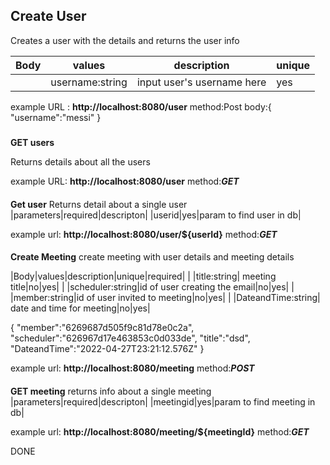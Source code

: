 #####

## Create User

Creates a user with the details and returns the user info

|Body     |values    |description  |unique|
| ------- | -------- | ----------- | ---- |
|         |username:string| input user's username here|yes|

example URL : **http://localhost:8080/user**
method:Post
body:{
    "username":"messi"
}

#####

**GET users**

Returns details about all the users

example URL: **http://localhost:8080/user**
method:***GET***

####

**Get user**
Returns detail about a single user
|parameters|required|descripton|
|userid|yes|param to find user in db|

example url: **http://localhost:8080/user/${userId}**
method:***GET***

####
**Create Meeting**
create meeting with user details and meeting details

|Body|values|description|unique|required|
| |title:string| meeting title|no|yes|
| |scheduler:string|id of user creating the email|no|yes|
| |member:string|id of user invited to meeting|no|yes|
| |DateandTime:string| date and time for meeting|no|yes|

{
"member":"6269687d505f9c81d78e0c2a",
"scheduler":"626967d17e463853c0d033de",
"title":"dsd",
"DateandTime":"2022-04-27T23:21:12.576Z"
}

example url: **http://localhost:8080/meeting**
method:***POST***


####

**GET meeting**
returns info about a single meeting
|parameters|required|descripton|
|meetingid|yes|param to find meeting in db|

example url: **http://localhost:8080/meeting/${meetingId}**
method:***GET***


DONE
